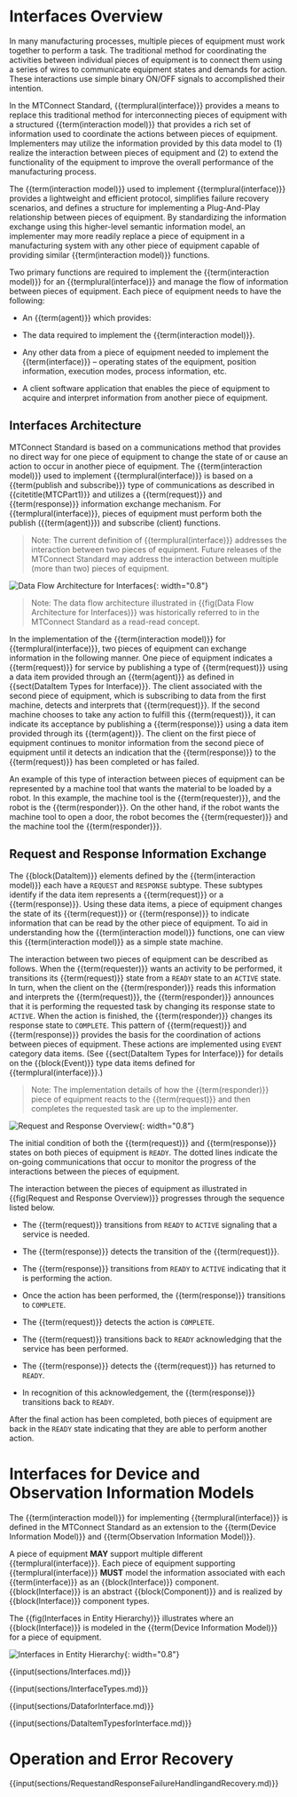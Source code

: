 
# Interfaces Overview

In many manufacturing processes, multiple pieces of equipment must work together to perform a task.  The traditional method for coordinating the activities between individual pieces of equipment is to connect them using a series of wires to communicate equipment states and demands for action.  These interactions use simple binary ON/OFF signals to accomplished their intention.

In the MTConnect Standard, {{termplural(interface)}} provides a means to replace this traditional method for interconnecting pieces of equipment with a structured {{term(interaction model)}} that provides a rich set of information used to coordinate the actions between pieces of equipment.  Implementers may utilize the information provided by this data model to (1) realize the interaction between pieces of equipment and (2) to extend the functionality of the equipment to improve the overall performance of the manufacturing process. 

The {{term(interaction model)}} used to implement {{termplural(interface)}} provides a lightweight and efficient protocol, simplifies failure recovery scenarios, and defines a structure for implementing a Plug-And-Play relationship between pieces of equipment.  By standardizing the information exchange using this higher-level semantic information model, an implementer may more readily replace a piece of equipment in a manufacturing system with any other piece of equipment capable of providing similar {{term(interaction model)}} functions.

Two primary functions are required to implement the {{term(interaction model)}} for an {{termplural(interface)}} and manage the flow of information between pieces of equipment.  Each piece of equipment needs to have the following:

* An {{term(agent)}} which provides:
    
 - The data required to implement the {{term(interaction model)}}.
    
 - Any other data from a piece of equipment needed to implement the {{term(interface)}} – operating states of the equipment, position information, execution modes, process information, etc. 
 
* A client software application that enables the piece of equipment to acquire and interpret information from another piece of equipment. 


## Interfaces Architecture

MTConnect Standard is based on a communications method that provides no direct way for one piece of equipment to change the state of or cause an action to occur in another piece of equipment.  The {{term(interaction model)}} used to implement {{termplural(interface)}} is based on a {{term(publish and subscribe)}} type of communications as described in {{citetitle(MTCPart1)}} and utilizes a {{term(request)}} and {{term(response)}} information exchange mechanism.  For {{termplural(interface)}}, pieces of equipment must perform both the publish ({{term(agent)}}) and subscribe (client) functions.  


> Note: The current definition of {{termplural(interface)}} addresses the interaction between two pieces of equipment.  Future releases of the MTConnect Standard may address the interaction between multiple (more than two) pieces of equipment.

![Data Flow Architecture for Interfaces](figures/Data%20Flow%20Architecture%20for%20Interfaces.png "Data Flow Architecture for Interfaces"){: width="0.8"}

> Note: The data flow architecture illustrated in {{fig(Data Flow Architecture for Interfaces)}} was historically referred to in the MTConnect Standard as a read-read concept.

In the implementation of the {{term(interaction model)}} for {{termplural(interface)}}, two pieces of equipment can exchange information in the following manner.  One piece of equipment indicates a {{term(request)}} for service by publishing a type of {{term(request)}} using a data item provided through an {{term(agent)}} as defined in {{sect(DataItem Types for Interface)}}.  The client associated with the second piece of equipment, which is subscribing to data from the first machine, detects and interprets that {{term(request)}}.  If the second machine chooses to take any action to fulfill this {{term(request)}}, it can indicate its acceptance by publishing a {{term(response)}} using a data item provided through its {{term(agent)}}.  The client on the first piece of equipment continues to monitor information from the second piece of equipment until it detects an indication that the {{term(response)}} to the {{term(request)}} has been completed or has failed.

An example of this type of interaction between pieces of equipment can be represented by a machine tool that wants the material to be loaded by a robot.  In this example, the machine tool is the {{term(requester)}}, and the robot is the {{term(responder)}}.  On the other hand, if the robot wants the machine tool to open a door, the robot becomes the {{term(requester)}} and the machine tool the {{term(responder)}}.

## Request and Response Information Exchange

The {{block(DataItem)}} elements defined by the {{term(interaction model)}} each have a `REQUEST` and `RESPONSE` subtype.  These subtypes identify if the data item represents a {{term(request)}} or a {{term(response)}}.  Using these data items, a piece of equipment changes the state of its {{term(request)}} or {{term(response)}} to indicate information that can be read by the other piece of equipment.  To aid in understanding how the {{term(interaction model)}} functions, one can view this {{term(interaction model)}} as a simple state machine. 

The interaction between two pieces of equipment can be described as follows.  When the {{term(requester)}} wants an activity to be performed, it transitions its {{term(request)}} state from a `READY` state to an `ACTIVE` state.  In turn, when the client on the {{term(responder)}} reads this information and interprets the {{term(request)}}, the {{term(responder)}} announces that it is performing the requested task by changing its response state to `ACTIVE`.  When the action is finished, the {{term(responder)}} changes its response state to `COMPLETE`.  This pattern of {{term(request)}} and {{term(response)}} provides the basis for the coordination of actions between pieces of equipment.  These actions are implemented using `EVENT` category data items.  (See {{sect(DataItem Types for Interface)}} for details on the {{block(Event)}} type data items defined for {{termplural(interface)}}.)

> Note: The implementation details of how the {{term(responder)}} piece of equipment reacts to the {{term(request)}} and then completes the requested task are up to the implementer.

![Request and Response Overview](figures/Request%20and%20Response%20Overview.png "Request and Response Overview"){: width="0.8"}

The initial condition of both the {{term(request)}} and {{term(response)}} states on both pieces of equipment is `READY`.  The dotted lines indicate the on-going communications that occur to monitor the progress of the interactions between the pieces of equipment.

The interaction between the pieces of equipment as illustrated in {{fig(Request and Response Overview)}} progresses through the sequence listed below.

* The {{term(request)}} transitions from `READY` to `ACTIVE` signaling that a service is needed.

* The {{term(response)}} detects the transition of the {{term(request)}}.

* The {{term(response)}} transitions from `READY` to `ACTIVE` indicating that it is performing the action.

* Once the action has been performed, the {{term(response)}} transitions to `COMPLETE`.

* The {{term(request)}} detects the action is `COMPLETE`.

* The {{term(request)}} transitions back to `READY` acknowledging that the service has been performed.

* The {{term(response)}} detects the {{term(request)}} has returned to `READY`.

* In recognition of this acknowledgement, the {{term(response)}} transitions back to `READY`.

After the final action has been completed, both pieces of equipment are back in the `READY` state indicating that they are able to perform another action.

# Interfaces for Device and Observation Information Models

The {{term(interaction model)}} for implementing {{termplural(interface)}} is defined in the MTConnect Standard as an extension to the {{term(Device Information Model)}} and {{term(Observation Information Model)}}.

A piece of equipment **MAY** support multiple different {{termplural(interface)}}. Each piece of equipment supporting {{termplural(interface)}} **MUST** model the information associated with each {{term(interface)}} as an {{block(Interface)}} component.  {{block(Interface)}} is an abstract {{block(Component)}} and is realized by {{block(Interface)}} component types. 

The {{fig(Interfaces in Entity Hierarchy)}} illustrates where an {{block(Interface)}} is modeled in the {{term(Device Information Model)}} for a piece of equipment.

![Interfaces in Entity Hierarchy](figures/Interfaces%20in%20Entity%20Hierarchy.png "Interfaces in Entity Hierarchy"){: width="0.8"}

{{input(sections/Interfaces.md)}}

{{input(sections/InterfaceTypes.md)}}

{{input(sections/DataforInterface.md)}}

{{input(sections/DataItemTypesforInterface.md)}}

# Operation and Error Recovery



{{input(sections/RequestandResponseFailureHandlingandRecovery.md)}}
